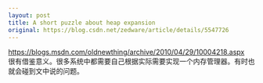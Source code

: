 ```yaml
---
layout: post
title: A short puzzle about heap expansion
original: https://blog.csdn.net/zedware/article/details/5547726
---
```

https://blogs.msdn.com/oldnewthing/archive/2010/04/29/10004218.aspx
 
很有借鉴意义。很多系统中都需要自己根据实际需要实现一个内存管理器。有时也就会碰到文中说的问题。
